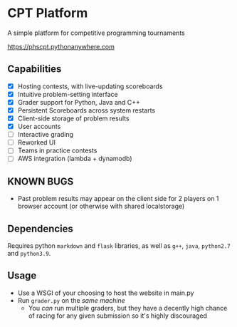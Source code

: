 # CPT Platform
A simple platform for competitive programming tournaments

https://phscpt.pythonanywhere.com

## Capabilities
- [x] Hosting contests, with live-updating scoreboards
- [x] Intuitive problem-setting interface
- [x] Grader support for Python, Java and C++
- [x] Persistent Scoreboards across system restarts
- [x] Client-side storage of problem results
- [x] User accounts
- [ ] Interactive grading
- [ ] Reworked UI
- [ ] Teams in practice contests
- [ ] AWS integration (lambda + dynamodb)

## KNOWN BUGS
- Past problem results may appear on the client side for 2 players on 1 browser account (or otherwise with shared localstorage)

## Dependencies
Requires python `markdown` and `flask` libraries, as well as `g++`, `java`, `python2.7` and `python3.9`.

## Usage
- Use a WSGI of your choosing to host the website in main.py
- Run `grader.py` on the _same machine_
  - You _can_ run multiple graders, but they have a decently high chance of racing for any given submission so it's highly discouraged